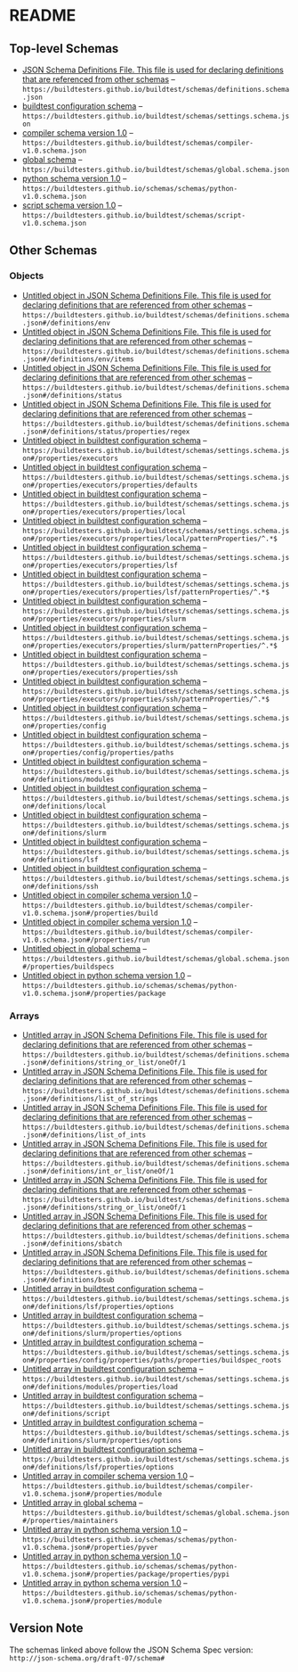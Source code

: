 # README

## Top-level Schemas

-   [JSON Schema Definitions File. This file is used for declaring definitions that are referenced from other schemas](./definitions.md) – `https://buildtesters.github.io/buildtest/schemas/definitions.schema.json`
-   [buildtest configuration schema](./settings.md) – `https://buildtesters.github.io/buildtest/schemas/settings.schema.json`
-   [compiler schema version 1.0](./compiler-v1.md "The compiler schema is of type: compiler in sub-schema which is used for compiling and running programs") – `https://buildtesters.github.io/buildtest/schemas/compiler-v1.0.schema.json`
-   [global schema](./global.md "buildtest global schema is validated for all buildspecs") – `https://buildtesters.github.io/buildtest/schemas/global.schema.json`
-   [python schema version 1.0](./python-v1.md "The script schema is of type: python in sub-schema which is used for running python scripts") – `https://buildtesters.github.io/schemas/schemas/python-v1.0.schema.json`
-   [script schema version 1.0](./script-v1.md "The script schema is of type: script in sub-schema which is used for running shell scripts") – `https://buildtesters.github.io/buildtest/schemas/script-v1.0.schema.json`

## Other Schemas

### Objects

-   [Untitled object in JSON Schema Definitions File. This file is used for declaring definitions that are referenced from other schemas](./definitions-definitions-env.md "One or more key value pairs for an environment (key=value)") – `https://buildtesters.github.io/buildtest/schemas/definitions.schema.json#/definitions/env`
-   [Untitled object in JSON Schema Definitions File. This file is used for declaring definitions that are referenced from other schemas](./definitions-definitions-env-items.md) – `https://buildtesters.github.io/buildtest/schemas/definitions.schema.json#/definitions/env/items`
-   [Untitled object in JSON Schema Definitions File. This file is used for declaring definitions that are referenced from other schemas](./definitions-definitions-status.md "The status section describes how buildtest detects PASS/FAIL on test") – `https://buildtesters.github.io/buildtest/schemas/definitions.schema.json#/definitions/status`
-   [Untitled object in JSON Schema Definitions File. This file is used for declaring definitions that are referenced from other schemas](./definitions-definitions-status-properties-regex.md "Perform regular expression search using re") – `https://buildtesters.github.io/buildtest/schemas/definitions.schema.json#/definitions/status/properties/regex`
-   [Untitled object in buildtest configuration schema](./settings-properties-executors.md "The executor section is used for declaring your executors that are responsible for running jobs") – `https://buildtesters.github.io/buildtest/schemas/settings.schema.json#/properties/executors`
-   [Untitled object in buildtest configuration schema](./settings-properties-executors-properties-defaults.md "Specify default executor settings for all executors") – `https://buildtesters.github.io/buildtest/schemas/settings.schema.json#/properties/executors/properties/defaults`
-   [Untitled object in buildtest configuration schema](./settings-properties-executors-properties-local.md "The local section is used for declaring local executors for running jobs on local machine") – `https://buildtesters.github.io/buildtest/schemas/settings.schema.json#/properties/executors/properties/local`
-   [Untitled object in buildtest configuration schema](./settings-properties-executors-properties-local-patternproperties-.md) – `https://buildtesters.github.io/buildtest/schemas/settings.schema.json#/properties/executors/properties/local/patternProperties/^.*$`
-   [Untitled object in buildtest configuration schema](./settings-properties-executors-properties-lsf.md "The lsf section is used for declaring LSF executors for running jobs using LSF scheduler") – `https://buildtesters.github.io/buildtest/schemas/settings.schema.json#/properties/executors/properties/lsf`
-   [Untitled object in buildtest configuration schema](./settings-properties-executors-properties-lsf-patternproperties-.md) – `https://buildtesters.github.io/buildtest/schemas/settings.schema.json#/properties/executors/properties/lsf/patternProperties/^.*$`
-   [Untitled object in buildtest configuration schema](./settings-properties-executors-properties-slurm.md "The slurm section is used for declaring Slurm executors for running jobs using Slurm scheduler") – `https://buildtesters.github.io/buildtest/schemas/settings.schema.json#/properties/executors/properties/slurm`
-   [Untitled object in buildtest configuration schema](./settings-properties-executors-properties-slurm-patternproperties-.md) – `https://buildtesters.github.io/buildtest/schemas/settings.schema.json#/properties/executors/properties/slurm/patternProperties/^.*$`
-   [Untitled object in buildtest configuration schema](./settings-properties-executors-properties-ssh.md "The ssh section is used for declaring SSH executors for running jobs on remote node using ssh") – `https://buildtesters.github.io/buildtest/schemas/settings.schema.json#/properties/executors/properties/ssh`
-   [Untitled object in buildtest configuration schema](./settings-properties-executors-properties-ssh-patternproperties-.md) – `https://buildtesters.github.io/buildtest/schemas/settings.schema.json#/properties/executors/properties/ssh/patternProperties/^.*$`
-   [Untitled object in buildtest configuration schema](./settings-properties-config.md) – `https://buildtesters.github.io/buildtest/schemas/settings.schema.json#/properties/config`
-   [Untitled object in buildtest configuration schema](./settings-properties-config-properties-paths.md) – `https://buildtesters.github.io/buildtest/schemas/settings.schema.json#/properties/config/properties/paths`
-   [Untitled object in buildtest configuration schema](./settings-definitions-modules.md) – `https://buildtesters.github.io/buildtest/schemas/settings.schema.json#/definitions/modules`
-   [Untitled object in buildtest configuration schema](./settings-definitions-local.md) – `https://buildtesters.github.io/buildtest/schemas/settings.schema.json#/definitions/local`
-   [Untitled object in buildtest configuration schema](./settings-definitions-slurm.md) – `https://buildtesters.github.io/buildtest/schemas/settings.schema.json#/definitions/slurm`
-   [Untitled object in buildtest configuration schema](./settings-definitions-lsf.md) – `https://buildtesters.github.io/buildtest/schemas/settings.schema.json#/definitions/lsf`
-   [Untitled object in buildtest configuration schema](./settings-definitions-ssh.md) – `https://buildtesters.github.io/buildtest/schemas/settings.schema.json#/definitions/ssh`
-   [Untitled object in compiler schema version 1.0](./compiler-v1-properties-build.md "The build section is used for compiling a single program, this section specifies fields for setting C, C++, Fortran compiler and flags including CPP flags and linker flags") – `https://buildtesters.github.io/buildtest/schemas/compiler-v1.0.schema.json#/properties/build`
-   [Untitled object in compiler schema version 1.0](./compiler-v1-properties-run.md "The run section is used for specifying launch configuration of executable") – `https://buildtesters.github.io/buildtest/schemas/compiler-v1.0.schema.json#/properties/run`
-   [Untitled object in global schema](./global-properties-buildspecs.md "This section is used to define one or more tests (buildspecs)") – `https://buildtesters.github.io/buildtest/schemas/global.schema.json#/properties/buildspecs`
-   [Untitled object in python schema version 1.0](./python-v1-properties-package.md) – `https://buildtesters.github.io/schemas/schemas/python-v1.0.schema.json#/properties/package`

### Arrays

-   [Untitled array in JSON Schema Definitions File. This file is used for declaring definitions that are referenced from other schemas](./definitions-definitions-string_or_list-oneof-1.md) – `https://buildtesters.github.io/buildtest/schemas/definitions.schema.json#/definitions/string_or_list/oneOf/1`
-   [Untitled array in JSON Schema Definitions File. This file is used for declaring definitions that are referenced from other schemas](./definitions-definitions-list_of_strings.md) – `https://buildtesters.github.io/buildtest/schemas/definitions.schema.json#/definitions/list_of_strings`
-   [Untitled array in JSON Schema Definitions File. This file is used for declaring definitions that are referenced from other schemas](./definitions-definitions-list_of_ints.md) – `https://buildtesters.github.io/buildtest/schemas/definitions.schema.json#/definitions/list_of_ints`
-   [Untitled array in JSON Schema Definitions File. This file is used for declaring definitions that are referenced from other schemas](./definitions-definitions-int_or_list-oneof-1.md) – `https://buildtesters.github.io/buildtest/schemas/definitions.schema.json#/definitions/int_or_list/oneOf/1`
-   [Untitled array in JSON Schema Definitions File. This file is used for declaring definitions that are referenced from other schemas](./definitions-definitions-string_or_list-oneof-1.md) – `https://buildtesters.github.io/buildtest/schemas/definitions.schema.json#/definitions/string_or_list/oneOf/1`
-   [Untitled array in JSON Schema Definitions File. This file is used for declaring definitions that are referenced from other schemas](./definitions-definitions-sbatch.md "This field is used for specifying #SBATCH options in test script") – `https://buildtesters.github.io/buildtest/schemas/definitions.schema.json#/definitions/sbatch`
-   [Untitled array in JSON Schema Definitions File. This file is used for declaring definitions that are referenced from other schemas](./definitions-definitions-bsub.md "This field is used for specifying #BSUB options in test script") – `https://buildtesters.github.io/buildtest/schemas/definitions.schema.json#/definitions/bsub`
-   [Untitled array in buildtest configuration schema](./settings-definitions-lsf-properties-options.md "Specify any options for bsub for this executor when running all jobs associated to this executor") – `https://buildtesters.github.io/buildtest/schemas/settings.schema.json#/definitions/lsf/properties/options`
-   [Untitled array in buildtest configuration schema](./settings-definitions-slurm-properties-options.md "Specify any other options for sbatch used by this executor for running all jobs") – `https://buildtesters.github.io/buildtest/schemas/settings.schema.json#/definitions/slurm/properties/options`
-   [Untitled array in buildtest configuration schema](./settings-properties-config-properties-paths-properties-buildspec_roots.md "Specify a list of directory paths to search buildspecs") – `https://buildtesters.github.io/buildtest/schemas/settings.schema.json#/properties/config/properties/paths/properties/buildspec_roots`
-   [Untitled array in buildtest configuration schema](./settings-definitions-modules-properties-load.md) – `https://buildtesters.github.io/buildtest/schemas/settings.schema.json#/definitions/modules/properties/load`
-   [Untitled array in buildtest configuration schema](./settings-definitions-script.md) – `https://buildtesters.github.io/buildtest/schemas/settings.schema.json#/definitions/script`
-   [Untitled array in buildtest configuration schema](./settings-definitions-slurm-properties-options.md "Specify any other options for sbatch used by this executor for running all jobs") – `https://buildtesters.github.io/buildtest/schemas/settings.schema.json#/definitions/slurm/properties/options`
-   [Untitled array in buildtest configuration schema](./settings-definitions-lsf-properties-options.md "Specify any options for bsub for this executor when running all jobs associated to this executor") – `https://buildtesters.github.io/buildtest/schemas/settings.schema.json#/definitions/lsf/properties/options`
-   [Untitled array in compiler schema version 1.0](./compiler-v1-properties-module.md "A list of modules to load into test script") – `https://buildtesters.github.io/buildtest/schemas/compiler-v1.0.schema.json#/properties/module`
-   [Untitled array in global schema](./global-properties-maintainers.md "One or more maintainers or aliases") – `https://buildtesters.github.io/buildtest/schemas/global.schema.json#/properties/maintainers`
-   [Untitled array in python schema version 1.0](./python-v1-properties-pyver.md) – `https://buildtesters.github.io/schemas/schemas/python-v1.0.schema.json#/properties/pyver`
-   [Untitled array in python schema version 1.0](./python-v1-properties-package-properties-pypi.md) – `https://buildtesters.github.io/schemas/schemas/python-v1.0.schema.json#/properties/package/properties/pypi`
-   [Untitled array in python schema version 1.0](./python-v1-properties-module.md) – `https://buildtesters.github.io/schemas/schemas/python-v1.0.schema.json#/properties/module`

## Version Note

The schemas linked above follow the JSON Schema Spec version: `http://json-schema.org/draft-07/schema#`
